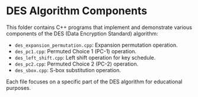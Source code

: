 # DES Algorithm Components

This folder contains C++ programs that implement and demonstrate various components of the DES (Data Encryption Standard) algorithm:

- `des_expansion_permutation.cpp`: Expansion permutation operation.
- `des_pc1.cpp`: Permuted Choice 1 (PC-1) operation.
- `des_left_shift.cpp`: Left shift operation for key schedule.
- `des_pc2.cpp`: Permuted Choice 2 (PC-2) operation.
- `des_sbox.cpp`: S-box substitution operation.

Each file focuses on a specific part of the DES algorithm for educational purposes. 
